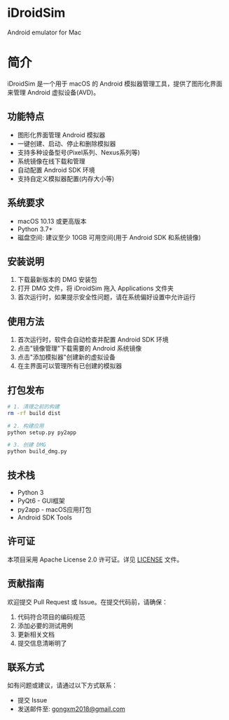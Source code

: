 # iDroidSim
Android emulator for Mac

# 简介
iDroidSim 是一个用于 macOS 的 Android 模拟器管理工具，提供了图形化界面来管理 Android 虚拟设备(AVD)。

## 功能特点

- 图形化界面管理 Android 模拟器
- 一键创建、启动、停止和删除模拟器
- 支持多种设备型号(Pixel系列、Nexus系列等)
- 系统镜像在线下载和管理
- 自动配置 Android SDK 环境
- 支持自定义模拟器配置(内存大小等)

## 系统要求

- macOS 10.13 或更高版本
- Python 3.7+
- 磁盘空间: 建议至少 10GB 可用空间(用于 Android SDK 和系统镜像)

## 安装说明

1. 下载最新版本的 DMG 安装包
2. 打开 DMG 文件，将 iDroidSim 拖入 Applications 文件夹
3. 首次运行时，如果提示安全性问题，请在系统偏好设置中允许运行

## 使用方法

1. 首次运行时，软件会自动检查并配置 Android SDK 环境
2. 点击"镜像管理"下载需要的 Android 系统镜像
3. 点击"添加模拟器"创建新的虚拟设备
4. 在主界面可以管理所有已创建的模拟器

## 打包发布

```bash
# 1. 清理之前的构建
rm -rf build dist

# 2. 构建应用
python setup.py py2app

# 3. 创建 DMG
python build_dmg.py
```

## 技术栈

- Python 3
- PyQt6 - GUI框架
- py2app - macOS应用打包
- Android SDK Tools

## 许可证

本项目采用 Apache License 2.0 许可证。详见 [LICENSE](LICENSE) 文件。

## 贡献指南

欢迎提交 Pull Request 或 Issue。在提交代码前，请确保：

1. 代码符合项目的编码规范
2. 添加必要的测试用例
3. 更新相关文档
4. 提交信息清晰明了

## 联系方式

如有问题或建议，请通过以下方式联系：

- 提交 Issue
- 发送邮件至: gongxm2018@gmail.com

